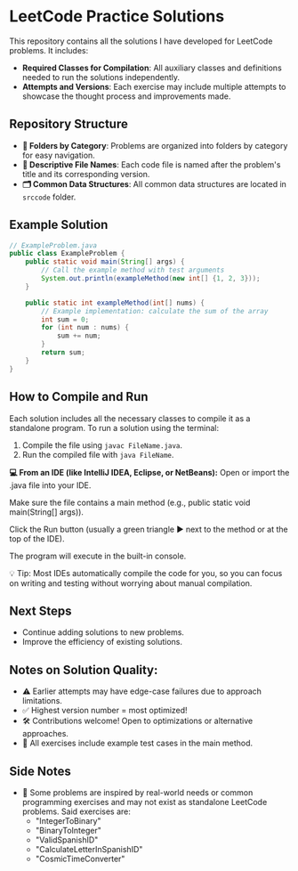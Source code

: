 # LeetCode Practice Solutions

This repository contains all the solutions I have developed for LeetCode problems. It includes:

- **Required Classes for Compilation**: All auxiliary classes and definitions needed to run the solutions independently.
- **Attempts and Versions**: Each exercise may include multiple attempts to showcase the thought process and improvements made.

## Repository Structure

- **📂 Folders by Category**: Problems are organized into folders by category for easy navigation.
- **📄 Descriptive File Names**: Each code file is named after the problem's title and its corresponding version.
- **🗂️ Common Data Structures**: All common data structures are located in ```srccode``` folder.

## Example Solution
```java
// ExampleProblem.java
public class ExampleProblem {
    public static void main(String[] args) {
        // Call the example method with test arguments
        System.out.println(exampleMethod(new int[] {1, 2, 3}));
    }

    public static int exampleMethod(int[] nums) {
        // Example implementation: calculate the sum of the array
        int sum = 0;
        for (int num : nums) {
            sum += num;
        }
        return sum;
    }
}
```

## How to Compile and Run
Each solution includes all the necessary classes to compile it as a standalone program. To run a solution using the terminal:
1. Compile the file using ```javac FileName.java```.
2. Run the compiled file with ```java FileName```.

**💻 From an IDE (like IntelliJ IDEA, Eclipse, or NetBeans):**
Open or import the .java file into your IDE.

Make sure the file contains a main method (e.g., public static void main(String[] args)).

Click the Run button (usually a green triangle ▶️ next to the method or at the top of the IDE).

The program will execute in the built-in console.

💡 Tip: Most IDEs automatically compile the code for you, so you can focus on writing and testing without worrying about manual compilation.

## Next Steps
- Continue adding solutions to new problems.
- Improve the efficiency of existing solutions.

## Notes on Solution Quality:
- ⚠️ Earlier attempts may have edge-case failures due to approach limitations.
- ✅ Highest version number = most optimized!
- 🛠️ Contributions welcome! Open to optimizations or alternative approaches.
- 🧪 All exercises include example test cases in the main method.

## Side Notes
- 📌 Some problems are inspired by real-world needs or common programming exercises and may not exist as standalone LeetCode problems. Said exercises are:
    - "IntegerToBinary"
    - "BinaryToInteger"
    - "ValidSpanishID"
    - "CalculateLetterInSpanishID"
    - "CosmicTimeConverter"
